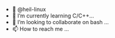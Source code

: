 - 👋 @heil-linux
- 🌱 I’m currently learning C/C++...
- 💞️ I’m looking to collaborate on bash ...
- 📫 How to reach me ...

<!---
heil-linux is a ✨ special ✨ repository because its `README.md` (this file) appears on your GitHub profile.
You can click the Preview link to take a look at your changes.
--->
